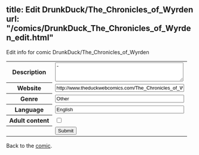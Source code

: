 title: Edit DrunkDuck/The_Chronicles_of_Wyrden
url: "/comics/DrunkDuck_The_Chronicles_of_Wyrden_edit.html"
---
Edit info for comic DrunkDuck/The_Chronicles_of_Wyrden

<form name="comic" action="http://gaepostmail.appspot.com/comic/" method="post">
<table class="comicinfo">
<tr>
<th>Description</th><td><textarea name="description" cols="40" rows="3">-</textarea></td>
</tr>
<tr>
<th>Website</th><td><input type="text" name="url" value="http://www.theduckwebcomics.com/The_Chronicles_of_Wyrden/" size="40"/></td>
</tr>
<tr>
<th>Genre</th><td><input type="text" name="genre" value="Other" size="40"/></td>
</tr>
<tr>
<th>Language</th><td><input type="text" name="language" value="English" size="40"/></td>
</tr>
<tr>
<th>Adult content</th><td><input type="checkbox" name="adult" value="adult" /></td>
</tr>
<tr>
<th></th><td>
<input type="hidden" name="comic" value="DrunkDuck_The_Chronicles_of_Wyrden" />
<input type="submit" name="submit" value="Submit" />
</td>
</tr>
</table>
</form>

Back to the [comic](DrunkDuck_The_Chronicles_of_Wyrden.html).
